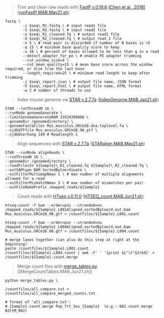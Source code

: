 > Trim and clean raw reads with [FastP v.0.19.6](https://github.com/OpenGene/fastp) [(Chen et al., 2018)](https://doi.org/10.1093/bioinformatics/bty560) ([runFastP.MAB.May21.sh]())
```
fastp \
        -i $seq\_R1.fastq \ # input read1 file
        -I $seq\_R2.fastq \ # input read2 file
        -o $seq\_R1_cleaned.fq \ # output read1 file
        -O $seq\_R2_cleaned.fq \ # output read 2 file
        -n 5 \ # read pair is discarded if number of N bases is >5
        -q 15 \ # minimum base quality score to keep
        -u 30 \ # percent of bases allowed to be less than q in a read
        --detect_adapter_for_pe \ # enable PE adapter trimming
        --cut_window_size=4 \
        --cut_mean_quality=15 \ # mean base score across the window required, or else trim the last base
        --length_required=25 \ # minimum read length to keep after trimming
        -j $seq\_report.json \ # output file name, JSON format
        -h $seq\_report.html \ # output file name, HTML format
        -w 2 # number of threads to use
```

> Index mouse genome via [STAR v.2.7.7a](https://github.com/alexdobin/STAR) ([IndexGenome.MAB.Jan21.sh]())
```
STAR --runThreadN 16 \
--runMode genomeGenerate \
--limitGenomeGenerateRAM 33524399488 \
--genomeDir /genomedirectory/ \
--genomeFastaFiles Mus_musculus.GRCm38.dna.toplevel.fa \
--sjdbGTFfile Mus_musculus.GRCm38.98.gtf \
--sjdbOverhang 149 # Readlength-1
```

> Align sequences with [STAR v.2.7.7a](https://github.com/alexdobin/STAR) ([STARalign.MAB.May21.sh]())
```
STAR --runMode alignReads \
--runThreadN 16 \
--genomeDir /genomedirectory \
--readFilesIn ${Sample}\_R1_cleaned.fq ${Sample}\_R2_cleaned.fq \
--outSAMtype BAM SortedByCoordinate \
--outFilterMultimapNmax 1 \ # max number of multiple alignments allowed for a read
--outFilterMismatchNmax 3 \ # max number of mismatches per pair
--outFileNamePrefix /mapped_reads/${Sample}
```

> Count reads with [HTseq v.0.11.0](https://htseq.readthedocs.io/en/release_0.11.1/index.html) ([HTSEQ_count.MAB.Jun21.sh]())
```
htseq-count -f bam --order=pos --stranded=no /mapped_reads/${Sample}_L001Aligned.sortedByCoord.out.bam Mus_musculus.GRCm38.98.gtf > /countfiles/${Sample}.L001.count

htseq-count -f bam --order=pos --stranded=no /mapped_reads/${Sample}_L004Aligned.sortedByCoord.out.bam Mus_musculus.GRCm38.98.gtf > /countfiles/${Sample}.L004.count

# merge lanes together (can also do this step at right at the beginning)
paste /countfiles/${Sample}.L001.count /countfiles/${Sample}.L004.count | awk -F' ' '{print $1"\t"$2+$4}' > /countfiles/${Sample}.count.merge
```

> Merge count files with [merge_tables.py](https://github.com/aiminy/SCCC-bioinformatics/blob/master/merge_tables.py) ([MergeCountTables.MAB.Jun21.sh])
```
python merge_tables.py \

/countfiles/all_compare.txt > /countfiles/all_compare_merged_counts.txt

# format of 'all_compare.txt':
# {Sample}.count.merge Pop_Trt_Sex_{Sample}  (e.g.: 002.count.merge BZrtM_002)

```





